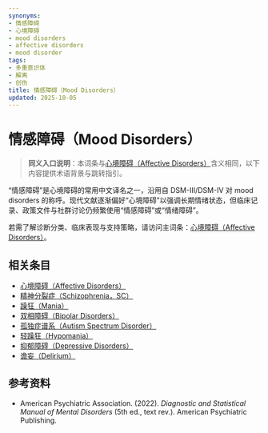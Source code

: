 ```yaml
---
synonyms:
- 情感障碍
- 心境障碍
- mood disorders
- affective disorders
- mood disorder
tags:
- 多重意识体
- 解离
- 创伤
title: 情感障碍（Mood Disorders）
updated: 2025-10-05
---
```


# 情感障碍（Mood Disorders）

> **同义入口说明**：本词条与[心境障碍（Affective Disorders）](Affective-Disorders.md)含义相同，以下内容提供术语背景与跳转指引。

“情感障碍”是心境障碍的常用中文译名之一，沿用自 DSM-III/DSM-IV 对 mood disorders 的称呼。现代文献逐渐偏好“心境障碍”以强调长期情绪状态，但临床记录、政策文件与社群讨论仍频繁使用“情感障碍”或“情绪障碍”。

若需了解诊断分类、临床表现与支持策略，请访问主词条：[心境障碍（Affective Disorders）](Affective-Disorders.md)。

## 相关条目

- [心境障碍（Affective Disorders）](Affective-Disorders.md)
- [精神分裂症（Schizophrenia，SC）](Schizophrenia-SC.md)
- [躁狂（Mania）](Mania.md)
- [双相障碍（Bipolar Disorders）](Bipolar-Disorders.md)
- [孤独症谱系（Autism Spectrum Disorder）](Autism-Spectrum-Disorder.md)
- [轻躁狂（Hypomania）](Hypomania.md)
- [抑郁障碍（Depressive Disorders）](Depressive-Disorders.md)
- [谵妄（Delirium）](Delirium.md)

## 参考资料

- American Psychiatric Association. (2022). *Diagnostic and Statistical Manual of Mental Disorders* (5th ed., text rev.). American Psychiatric Publishing.
